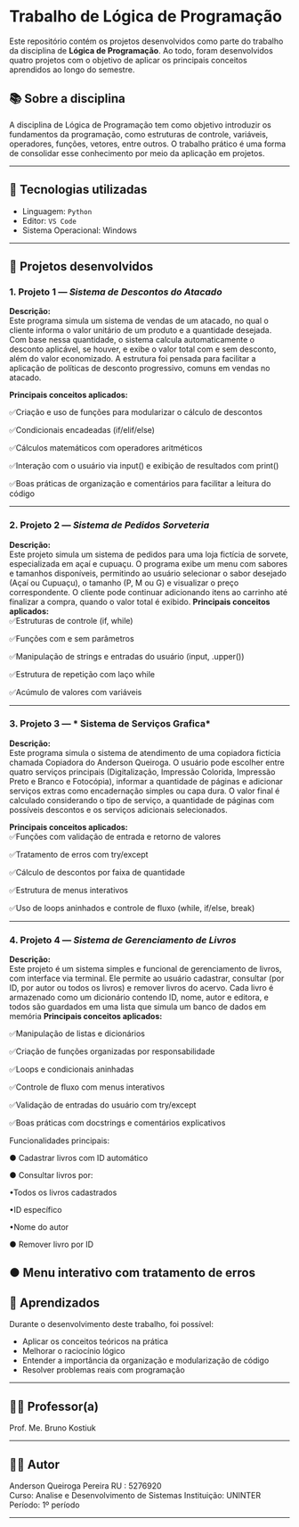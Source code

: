 # Trabalho de Lógica de Programação

Este repositório contém os projetos desenvolvidos como parte do trabalho da disciplina de **Lógica de Programação**. Ao todo, foram desenvolvidos quatro projetos com o objetivo de aplicar os principais conceitos aprendidos ao longo do semestre.

## 📚 Sobre a disciplina

A disciplina de Lógica de Programação tem como objetivo introduzir os fundamentos da programação, como estruturas de controle, variáveis, operadores, funções, vetores, entre outros. O trabalho prático é uma forma de consolidar esse conhecimento por meio da aplicação em projetos.

---

## 🔧 Tecnologias utilizadas

- Linguagem: `Python` 
- Editor: `VS Code`
- Sistema Operacional: Windows

---

## 📁 Projetos desenvolvidos

### 1. Projeto 1 — *Sistema de Descontos do Atacado*
**Descrição:**  
Este programa simula um sistema de vendas de um atacado, no qual o cliente informa o valor unitário de um produto e a quantidade desejada. 
Com base nessa quantidade, o sistema calcula automaticamente o desconto aplicável, se houver, e exibe o valor total com e sem desconto, além do valor economizado. 
A estrutura foi pensada para facilitar a aplicação de políticas de desconto progressivo, comuns em vendas no atacado.

**Principais conceitos aplicados:**  

✅Criação e uso de funções para modularizar o cálculo de descontos

✅Condicionais encadeadas (if/elif/else)

✅Cálculos matemáticos com operadores aritméticos

✅Interação com o usuário via input() e exibição de resultados com print()

✅Boas práticas de organização e comentários para facilitar a leitura do código


---

### 2. Projeto 2 — *Sistema de Pedidos Sorveteria*
**Descrição:**  
Este projeto simula um sistema de pedidos para uma loja fictícia de sorvete, especializada em açaí e cupuaçu.
O programa exibe um menu com sabores e tamanhos disponíveis, permitindo ao usuário selecionar o sabor desejado (Açaí ou Cupuaçu), o tamanho (P, M ou G) e visualizar o preço correspondente.
O cliente pode continuar adicionando itens ao carrinho até finalizar a compra, quando o valor total é exibido.
**Principais conceitos aplicados:**  
✅Estruturas de controle (if, while)

✅Funções com e sem parâmetros

✅Manipulação de strings e entradas do usuário (input, .upper())

✅Estrutura de repetição com laço while

✅Acúmulo de valores com variáveis

---

### 3. Projeto 3 — * Sistema de Serviços Grafica*
**Descrição:**  
Este programa simula o sistema de atendimento de uma copiadora fictícia chamada Copiadora do Anderson Queiroga. 
O usuário pode escolher entre quatro serviços principais (Digitalização, Impressão Colorida, Impressão Preto e Branco e Fotocópia), informar a quantidade de páginas e adicionar serviços extras como encadernação simples ou capa dura. 
O valor final é calculado considerando o tipo de serviço, a quantidade de páginas com possíveis descontos e os serviços adicionais selecionados.

**Principais conceitos aplicados:**  
✅Funções com validação de entrada e retorno de valores

✅Tratamento de erros com try/except

✅Cálculo de descontos por faixa de quantidade

✅Estrutura de menus interativos

✅Uso de loops aninhados e controle de fluxo (while, if/else, break)

---

### 4. Projeto 4 — *Sistema de Gerenciamento de Livros*
**Descrição:**  
Este projeto é um sistema simples e funcional de gerenciamento de livros, com interface via terminal. 
Ele permite ao usuário cadastrar, consultar (por ID, por autor ou todos os livros) e remover livros do acervo. 
Cada livro é armazenado como um dicionário contendo ID, nome, autor e editora, e todos são guardados em uma lista que simula um banco de dados em memória
**Principais conceitos aplicados:**  

✅Manipulação de listas e dicionários

✅Criação de funções organizadas por responsabilidade

✅Loops e condicionais aninhadas

✅Controle de fluxo com menus interativos

✅Validação de entradas do usuário com try/except

✅Boas práticas com docstrings e comentários explicativos

Funcionalidades principais:

● Cadastrar livros com ID automático

● Consultar livros por:

  •Todos os livros cadastrados

  •ID específico

  •Nome do autor

● Remover livro por ID

● Menu interativo com tratamento de erros
---

## 🧠 Aprendizados

Durante o desenvolvimento deste trabalho, foi possível:

- Aplicar os conceitos teóricos na prática
- Melhorar o raciocínio lógico
- Entender a importância da organização e modularização de código
- Resolver problemas reais com programação

---

## 👨‍🏫 Professor(a)

Prof. Me. Bruno Kostiuk

---

## 👨‍🎓 Autor

Anderson Queiroga Pereira
RU : 5276920  
Curso: Analise e Desenvolvimento de Sistemas
Instituição: UNINTER 
Período: 1º período

---

